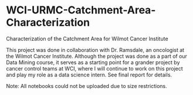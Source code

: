# WCI-URMC-Catchment-Area-Characterization
Characterization of the Catchment Area for Wilmot Cancer Institute

This project was done in collaboration with Dr. Ramsdale, an oncologist at the Wilmot Cancer Institute. Although the project was done as a part of our Data Mining course, it serves as a starting point for a grander project by cancer control teams at WCI, where I will continue to work on this project and play my role as a data science intern. See final report for details. 

Note: All notebooks could not be uploaded due to size restrictions.
